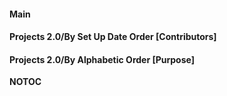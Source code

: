 #### Main

#### Projects 2.0/By Set Up Date Order \[Contributors\]

#### Projects 2.0/By Alphabetic Order \[Purpose\]

__NOTOC__ <headertabs />